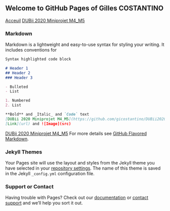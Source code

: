## Welcome to GitHub Pages of Gilles COSTANTINO
[Acceuil](https://github.com/gicostantino/)
[DUBii 2020 Miniprojet M4_M5](https://github.com/gicostantino/DUBii2020_M4_5/)


### Markdown

Markdown is a lightweight and easy-to-use syntax for styling your writing. It includes conventions for

```markdown
Syntax highlighted code block

# Header 1
## Header 2
### Header 3

- Bulleted
- List

1. Numbered
2. List

**Bold** and _Italic_ and `Code` text
[DUBii 2020 Miniprojet M4_M5](https://github.com/gicostantino/DUBii2020_M4_5/)
[Link](url) and ![Image](src)
```


[DUBii 2020 Miniprojet M4_M5](https://github.com/gicostantino/DUBii2020_M4_5/)
For more details see [GitHub Flavored Markdown](https://guides.github.com/features/mastering-markdown/).

### Jekyll Themes

Your Pages site will use the layout and styles from the Jekyll theme you have selected in your [repository settings](https://github.com/gicostantino/dubii2020_test/settings). The name of this theme is saved in the Jekyll `_config.yml` configuration file.

### Support or Contact

Having trouble with Pages? Check out our [documentation](https://help.github.com/categories/github-pages-basics/) or [contact support](https://github.com/contact) and we’ll help you sort it out.
